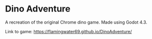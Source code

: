# Dino Adventure

A recreation of the original Chrome dino game. Made using Godot 4.3.

Link to game: https://flamingwater69.github.io/DinoAdventure/